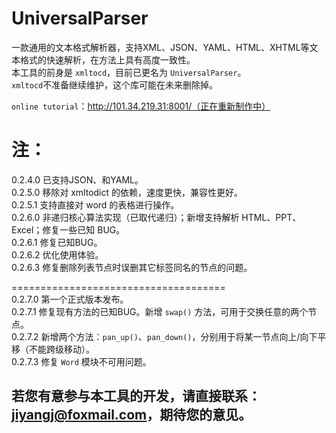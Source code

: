 # UniversalParser
一款通用的文本格式解析器，支持XML、JSON、YAML、HTML、XHTML等文本格式的快速解析，在方法上具有高度一致性。  
本工具的前身是 `xmltocd`，目前已更名为 `UniversalParser`。  
`xmltocd`不准备继续维护，这个库可能在未来删除掉。  

`online tutorial`：http://101.34.219.31:8001/（正在重新制作中）  

# 注：
0.2.4.0 已支持JSON、和YAML。    
0.2.5.0 移除对 xmltodict 的依赖，速度更快，兼容性更好。  
0.2.5.1 支持直接对 word 的表格进行操作。  
0.2.6.0 非递归核心算法实现（已取代递归）；新增支持解析 HTML、PPT、Excel；修复一些已知 BUG。    
0.2.6.1 修复已知BUG。  
0.2.6.2 优化使用体验。  
0.2.6.3 修复删除列表节点时误删其它标签同名的节点的问题。  

=====================================  
0.2.7.0 第一个正式版本发布。   
0.2.7.1 修复现有方法的已知BUG。新增 `swap()` 方法，可用于交换任意的两个节点。  
0.2.7.2 新增两个方法：`pan_up()`、`pan_down()`，分别用于将某一节点向上/向下平移（不能跨级移动）。  
0.2.7.3 修复 `Word` 模块不可用问题。  


## 若您有意参与本工具的开发，请直接联系：jiyangj@foxmail.com，期待您的意见。
